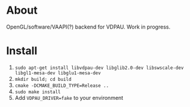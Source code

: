 About
=====

OpenGL/software/VAAPI(?) backend for VDPAU. Work in progress.


Install
=======
   1. `sudo apt-get install libvdpau-dev libglib2.0-dev libswscale-dev libgl1-mesa-dev libglu1-mesa-dev`
   2. `mkdir build; cd build`
   3. `cmake -DCMAKE_BUILD_TYPE=Release ..`
   4. `sudo make install`
   5. Add `VDPAU_DRIVER=fake` to your environment
